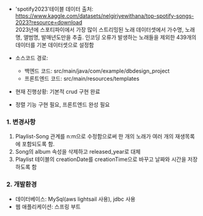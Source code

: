- 'spotify2023'테이블 데이터 출처: https://www.kaggle.com/datasets/nelgiriyewithana/top-spotify-songs-2023?resource=download<br>
2023년에 스포티파이에서 가장 많이 스트리밍된 노래 데이터셋에서 가수명, 노래명, 앨범명, 발매년도만을 추출.
인코딩 오류가 발생하는 노래들을 제외한 439개의 데이터를 기본 데이터셋으로 설정함

- 소스코드 경로:
   - 백엔드 코드: src/main/java/com/example/dbdesign_project
   - 프론트엔드 코드: src/main/resources/templates

- 현재 진행상황: 기본적 crud 구현 완료
- 정렬 기능 구현 필요, 프론트엔드 완성 필요

### 1. 변경사항
1. Playlist-Song 관계를 n:m으로 수정함으로써 한 개의 노래가 여러 개의 재생목록에 포함되도록 함.
2. Song의 album 속성을 삭제하고 released_year로 대체
3. Playlist 테이블의 creationDate를 creationTime으로 바꾸고 날짜와 시간을 저장하도록 함


### 2. 개발환경
- 데이터베이스: MySql(aws lightsail 사용), jdbc 사용
- 웹 애플리케이션: 스프링 부트
